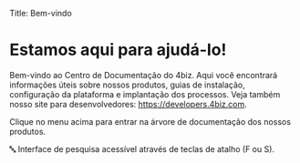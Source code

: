 Title: Bem-vindo

# Estamos aqui para ajudá-lo!

Bem-vindo ao Centro de Documentação do 4biz. Aqui você encontrará informações úteis sobre nossos produtos, guias de instalação, configuração da plataforma e implantação dos processos. Veja também nosso site para desenvolvedores: https://developers.4biz.com.

Clique no menu acima para entrar na árvore de documentação dos nossos produtos.

:abc: Interface de pesquisa acessível através de teclas de atalho (F ou S).

